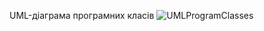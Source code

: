 UML-діаграма програмних класів
![UMLProgramClasses](https://github.com/oleksandrblazhko/ai-213-poyatsika/assets/101941157/17c4cb33-1428-4f16-b4b9-c827cbb8bb1a)


